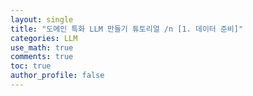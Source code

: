 ```yaml
---
layout: single
title: "도메인 특화 LLM 만들기 튜토리얼 /n [1. 데이터 준비]"
categories: LLM
use_math: true
comments: true
toc: true
author_profile: false
---
```


